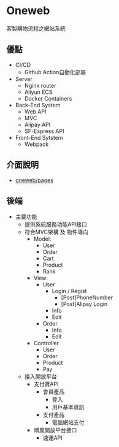 # Oneweb
客製購物流程之網站系統
## 優點
- CI/CD
  - Github Action自動化部屬
- Server
  - Nginx router
  - Aliyun ECS
  - Docker Containers
- Back-End System
  - Web API
  - MVC
  - Alipay API
  - SF-Express API
- Front-End Sytstem
  - Webpack

## 介面說明
- [oneweb/pages]()

## 後端
- 主要功能
  - 提供系統服務功能API接口
  - 符合MVC架構 及 物件導向
    - Model: 
      - User
      - Order
      - Cart
      - Product
      - Rank
    - View: 
      - User
        - Login / Regist
          - [Post]PhoneNumber
          - [Post]Alipay Login
        - Info
        - Edit
      - Order
        - Info
        - Edit
    - Controller
      - User
      - Order
      - Product
      - Pay
  - 接入開放平台
    - 支付寶API
      - 會員產品
        - 登入
        - 用戶基本資訊
      - 支付產品
        - 電腦網站支付
    - 順風開放平台接口
      - 速運API